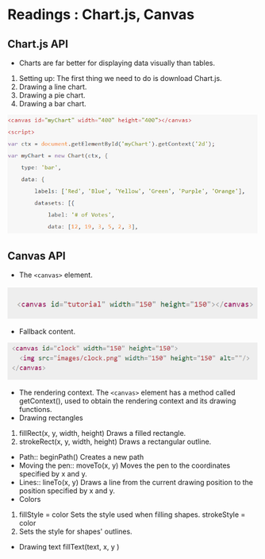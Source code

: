 # Readings : Chart.js, Canvas
## Chart.js API
* Charts are far better for displaying data visually than tables.
1. Setting up: The first thing we need to do is download Chart.js.
2. Drawing a line chart.
3. Drawing a pie chart.
4. Drawing a bar chart.

![](imgs10/Capture1.PNG)

## Canvas API
* The `<canvas>` element.

![](imgs10/Capture.PNG)

* Fallback content.

![](imgs10/Capture2.PNG)

* The rendering context.
The `<canvas>` element has a method called getContext(), used to obtain the rendering context and its drawing functions.
* Drawing rectangles
1. fillRect(x, y, width, height)
Draws a filled rectangle.
2. strokeRect(x, y, width, height)
Draws a rectangular outline.
* Path::
beginPath()
Creates a new path
* Moving the pen::
moveTo(x, y)
Moves the pen to the coordinates specified by x and y.
* Lines::
lineTo(x, y)
Draws a line from the current drawing position to the position specified by x and y.
* Colors
1. fillStyle = color
Sets the style used when filling shapes.
strokeStyle = color
2. Sets the style for shapes' outlines.
* Drawing text
fillText(text, x, y )

